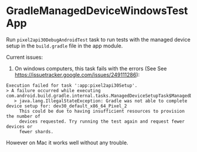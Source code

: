 # GradleManagedDeviceWindowsTestApp

Run `pixel2api30DebugAndroidTest` task to run tests with the managed device setup in the `build.gradle` file in the app module.

Current issues:
1. On windows computers, this task fails with the errors (See See https://issuetracker.google.com/issues/249111286):

```
Execution failed for task ':app:pixel2api30Setup'.
> A failure occurred while executing com.android.build.gradle.internal.tasks.ManagedDeviceSetupTask$ManagedDeviceSetupRunnable
   > java.lang.IllegalStateException: Gradle was not able to complete device setup for: dev30_default_x86_64_Pixel_2
     This could be due to having insufficient resources to provision the number of
     devices requested. Try running the test again and request fewer devices or
     fewer shards.
```

However on Mac it works well without any trouble.

